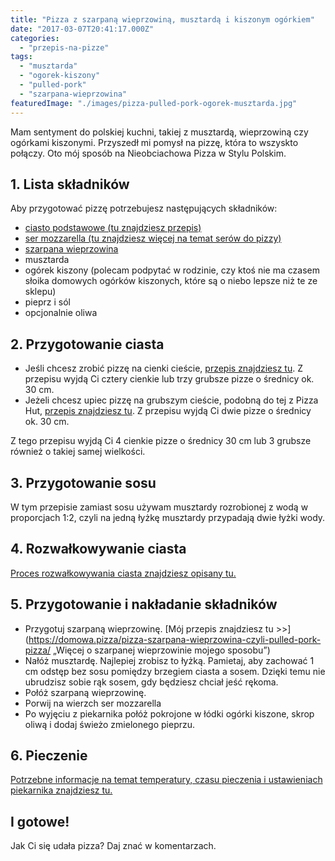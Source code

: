 ```yaml
---
title: "Pizza z szarpaną wieprzowiną, musztardą i kiszonym ogórkiem"
date: "2017-03-07T20:41:17.000Z"
categories: 
  - "przepis-na-pizze"
tags: 
  - "musztarda"
  - "ogorek-kiszony"
  - "pulled-pork"
  - "szarpana-wieprzowina"
featuredImage: "./images/pizza-pulled-pork-ogorek-musztarda.jpg"
---
```


Mam sentyment do polskiej kuchni, takiej z musztardą, wieprzowiną czy ogórkami kiszonymi. Przyszedł mi pomysł na pizzę, która to wszyskto połączy. Oto mój sposób na Nieobciachowa Pizza w Stylu Polskim.

## 1\. Lista składników

Aby przygotować pizzę potrzebujesz następujących składników:

- <a title="Przepis na ciasto podstawowe" href="/przepis-na-ciasto-na-pizze/">ciasto podstawowe (tu znajdziesz przepis)</a>
- <a title="Ser do pizzy" href="/jaki-ser-wybrac-do-pizzy/">ser mozzarella (tu znajdziesz więcej na temat serów do pizzy)</a>
- <a href="/pizza-szarpana-wieprzowina-czyli-pulled-pork-pizza/">szarpana wieprzowina</a>
- musztarda
- ogórek kiszony (polecam podpytać w rodzinie, czy ktoś nie ma czasem słoika domowych ogórków kiszonych, które są o niebo lepsze niż te ze sklepu)
- pieprz i sól
- opcjonalnie oliwa

## 2\. Przygotowanie ciasta

- Jeśli chcesz zrobić pizzę na cienki cieście, <a title="Przepis na ciasto podstawowe" href="/przepis-na-ciasto-na-pizze/">przepis znajdziesz tu</a>. Z przepisu wyjdą Ci cztery cienkie lub trzy grubsze pizze o średnicy ok. 30 cm.
- Jeżeli chcesz upiec pizzę na grubszym cieście, podobną do tej z Pizza Hut, <a title="Przepis na pizzę na grubym cieście" href="/jak-zrobic-ciasto-na-pizze-jak-w-pizza-hut/">przepis znajdziesz tu</a>. Z przepisu wyjdą Ci dwie pizze o średnicy ok. 30 cm.

Z tego przepisu wyjdą Ci 4 cienkie pizze o średnicy 30 cm lub 3 grubsze również o takiej samej wielkości.

## 3\. Przygotowanie sosu

W tym przepisie zamiast sosu używam musztardy rozrobionej z wodą w proporcjach 1:2, czyli na jedną łyżkę musztardy przypadają dwie łyżki wody.

## 4\. Rozwałkowywanie ciasta

<a title="Rozwałkowywanie ciasta" href="/jak-walkowac-ciasto-pizzy/">Proces rozwałkowywania ciasta znajdziesz opisany tu.</a>

## 5\. Przygotowanie i nakładanie składników

- Przygotuj szarpaną wieprzowinę. \[Mój przepis znajdziesz tu >>\](https://domowa.pizza/pizza-szarpana-wieprzowina-czyli-pulled-pork-pizza/ „Więcej o szarpanej wieprzowinie mojego sposobu”)
- Nałóż musztardę. Najlepiej zrobisz to łyżką. Pamietaj, aby zachować 1 cm odstęp bez sosu pomiędzy brzegiem ciasta a sosem. Dzięki temu nie ubrudzisz sobie rąk sosem, gdy będziesz chciał jeść rękoma.
- Połóż szarpaną wieprzowinę.
- Porwij na wierzch ser mozzarella
- Po wyjęciu z piekarnika połóż pokrojone w łódki ogórki kiszone, skrop oliwą i dodaj świeżo zmielonego pieprzu.

## 6\. Pieczenie

<a title="Jak ustawić piekarnik do pieczenia pizzy" href="/jak-ustawic-piekarnik-pieczenia-pizzy/">Potrzebne informacje na temat temperatury, czasu pieczenia i ustawieniach piekarnika znajdziesz tu.</a>

## I gotowe!

Jak Ci się udała pizza? Daj znać w komentarzach.
